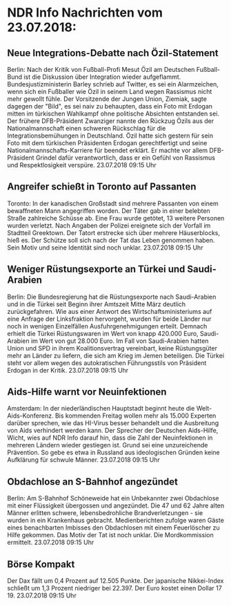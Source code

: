# NDR Info Nachrichten vom 23.07.2018:


## Neue Integrations-Debatte nach Özil-Statement
Berlin: Nach der Kritik von Fußball-Profi Mesut Özil am Deutschen Fußball-Bund ist die Diskussion über Integration wieder aufgeflammt. Bundesjustizministerin Barley schrieb auf Twitter, es sei ein Alarmzeichen, wenn sich ein Fußballer wie Özil in seinem Land wegen Rassismus nicht mehr gewollt fühle. Der Vorsitzende der Jungen Union, Ziemiak, sagte dagegen der "Bild", es sei naiv zu behaupten, dass ein Foto mit Erdogan mitten im türkischen Wahlkampf ohne politische Absichten entstanden sei. Der frühere DFB-Präsident Zwanziger nannte den Rückzug Özils aus der Nationalmannschaft einen schweren Rückschlag für die Integrationsbemühungen in Deutschland. Özil hatte sich gestern für sein Foto mit dem türkischen Präsidenten Erdogan gerechtfertigt und seine Nationalmannschafts-Karriere für beendet erklärt. Er machte vor allem DFB-Präsident Grindel dafür verantwortlich, dass er ein Gefühl von Rassismus und Respektlosigkeit verspüre. 23.07.2018 09:15 Uhr 

## Angreifer schießt in Toronto auf Passanten
Toronto: In der kanadischen Großstadt sind mehrere Passanten von einem bewaffneten Mann angegriffen worden. Der Täter gab in einer belebten Straße zahlreiche Schüsse ab. Eine Frau wurde getötet, 13 weitere Personen wurden verletzt. Nach Angaben der Polizei ereignete sich der Vorfall im Stadtteil Greektown. Der Tatort erstrecke sich über mehrere Häuserblocks, hieß es. Der Schütze soll sich nach der Tat das Leben genommen haben. Sein Motiv und seine Identität sind noch unklar. 23.07.2018 09:15 Uhr 

## Weniger Rüstungsexporte an Türkei und Saudi-Arabien
Berlin: Die Bundesregierung hat die Rüstungsexporte nach Saudi-Arabien und in die Türkei seit Beginn ihrer Amtszeit Mitte März deutlich zurückgefahren. Wie aus einer Antwort des Wirtschaftsministeriums auf eine Anfrage der Linksfraktion hervorgeht, wurden für beide Länder nur noch in wenigen Einzelfällen Ausfuhrgenehmigungen erteilt. Demnach erhielt die Türkei Rüstungswaren im Wert von knapp 420.000 Euro, Saudi-Arabien im Wert von gut 28.000 Euro. Im Fall von Saudi-Arabien hatten Union und SPD in ihrem Koalitionsvertrag vereinbart, keine Rüstungsgüter mehr an Länder zu liefern, die sich am Krieg im Jemen beteiligen. Die Türkei steht vor allem wegen des autokratischen Führungsstils von Präsident Erdogan in der Kritik. 23.07.2018 09:15 Uhr 

## Aids-Hilfe warnt vor Neuinfektionen
Amsterdam: In der niederländischen Hauptstadt beginnt heute die Welt-Aids-Konferenz. Bis kommenden Freitag wollen mehr als 15.000 Experten darüber sprechen, wie das HI-Virus besser behandelt und die Ausbreitung von Aids verhindert werden kann. Der Sprecher der Deutschen Aids-Hilfe, Wicht, wies auf NDR Info darauf hin, dass die Zahl der Neuinfektionen in mehreren Ländern wieder gestiegen ist. Grund sei eine unzureichende Prävention. So gebe es etwa in Russland aus ideologischen Gründen keine Aufklärung für schwule Männer. 23.07.2018 09:15 Uhr 

## Obdachlose an S-Bahnhof angezündet
Berlin: Am S-Bahnhof Schöneweide hat ein Unbekannter zwei Obdachlose mit einer Flüssigkeit übergossen und angezündet. Die 47 und 62 Jahre alten Männer erlitten schwere, lebensbedrohliche Brandverletzungen - sie wurden in ein Krankenhaus gebracht. Medienberichten zufolge waren Gäste eines benachbarten Imbisses den Obdachlosen mit einem Feuerlöscher zu Hilfe gekommen. Das Motiv der Tat ist noch unklar. Die Mordkommission ermittelt. 23.07.2018 09:15 Uhr 

## Börse Kompakt
Der Dax fällt um 0,4 Prozent auf 12.505 Punkte. Der japanische Nikkei-Index schließt um 1,3 Prozent niedriger bei 22.397. Der Euro kostet einen Dollar 17 19. 23.07.2018 09:15 Uhr 
